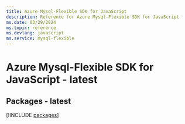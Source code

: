 ```yaml
---
title: Azure Mysql-Flexible SDK for JavaScript
description: Reference for Azure Mysql-Flexible SDK for JavaScript
ms.date: 03/29/2024
ms.topic: reference
ms.devlang: javascript
ms.service: mysql-flexible
---
```

# Azure Mysql-Flexible SDK for JavaScript - latest
## Packages - latest
[!INCLUDE [packages](mysql-flexible-index.md)]